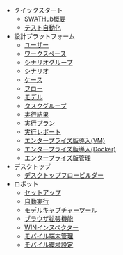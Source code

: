 * クイックスタート
  * [SWATHub概要](README)
  * [テスト自動化](guide_test_automation)
* 設計プラットフォーム
  * [ユーザー](design_user)
  * [ワークスペース](design_workspace)
  * [シナリオグループ](design_scenario_group)
  * [シナリオ](design_scenario)
  * [ケース](design_case)
  * [フロー](design_flow)
  * [モデル](design_model)
  * [タスクグループ](design_task)
  * [実行結果](design_result)
  * [実行プラン](design_plan)
  * [実行レポート](design_report)  
  * [エンタープライズ版導入(VM)](design_enterprise_setup_vm)
  * [エンタープライズ版導入(Docker)](design_enterprise_setup_docker)
  * [エンタープライズ版管理](design_enterprise_management)
* デスクトップ
  * [デスクトップフロービルダー](robot_flow_builder)
* ロボット
  * [セットアップ](robot_setup)
  * [自動実行](robot_execution)
  * [モデルキャプチャーツール](robot_model_capture_tool)
  * [ブラウザ拡張機能](robot_web_inspector)
  * [WINインスペクター](robot_windows_inspect)
  * [モバイル端末管理](robot_device_manager)
  * [モバイル環境設定](robot_mobile_setup)
